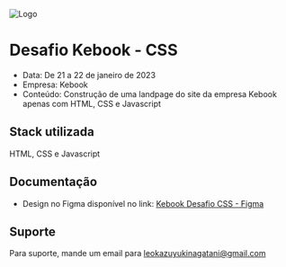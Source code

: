 

![Logo](https://kebook-test-css.netlify.app/)


# Desafio Kebook - CSS

- Data: De 21 a 22 de janeiro de 2023
- Empresa: Kebook
- Conteúdo: Construção de uma landpage do site da empresa Kebook apenas com HTML, CSS e Javascript

## Stack utilizada
HTML, CSS e Javascript




## Documentação
- Design no Figma disponível no link:  [Kebook Desafio CSS - Figma](https://www.figma.com/file/uXuzTh6Zj9fwshB6SXxi4J/Kebook-teste?node-id=53%3A9&t=IKu0UlaKpZea3dUZ-1)






## Suporte

Para suporte, mande um email para [leokazuyukinagatani@gmail.com](mailto:leokazuyukinagatani@gmail.com?subject=nlw-esports-frontend)



